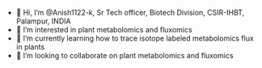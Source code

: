- 👋 Hi, I’m @Anish1122-k, Sr Tech officer, Biotech Division, CSIR-IHBT, Palampur, INDIA
- 👀 I’m interested in plant metabolomics and fluxomics
- 🌱 I’m currently learning how to trace isotope labeled metabolomics flux in plants 
- 💞️ I’m looking to collaborate on plant metabolomics and fluxomics

<!---
Anish1122-k/Anish1122-k is a ✨ special ✨ repository because its `README.md` (this file) appears on your GitHub profile.
You can click the Preview link to take a look at your changes.
--->
